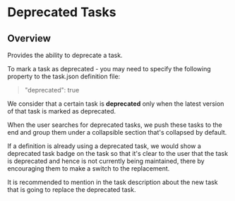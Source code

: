 # Deprecated Tasks

## Overview

Provides the ability to deprecate a task. 

To mark a task as deprecated - you may need to specify the following property to the task.json definition file:

>"deprecated": true

We consider that a certain task is **deprecated** only when the latest version of that task is marked as deprecated.

When the user searches for deprecated tasks, we push these tasks to the end and group them under a collapsible section that's collapsed by default.

If a definition is already using a deprecated task, we would show a deprecated task badge on the task so that it's clear to the user that the task is deprecated and hence is not currently being maintained, there by encouraging them to make a switch to the replacement.

It is recommended to mention in the task description about the new task that is going to replace the deprecated task.

